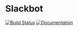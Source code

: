 # Slackbot

[![Build Status](https://travis-ci.org/quintilesims/slackbot.svg?branch=master)](https://travis-ci.org/quintilesims/slackbot)
[![Documentation](https://img.shields.io/badge/docs-latest-blue.svg)](https://quintilesims.github.io/slackbot/)
